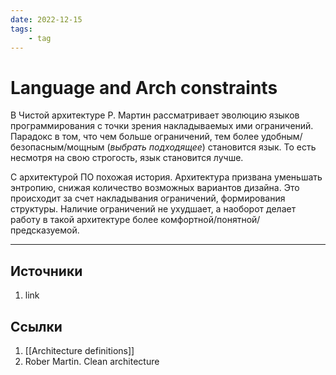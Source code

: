 ```yaml
---
date: 2022-12-15
tags:
    - tag
---
```

# Language and Arch constraints

В Чистой архитектуре Р. Мартин рассматривает эволюцию языков программирования с точки зрения накладываемых ими ограничений. Парадокс в том, что чем больше ограничений, тем более удобным/безопасным/мощным (*выбрать подходящее*) становится язык. То есть несмотря на свою строгость, язык становится лучше.

С архитектурой ПО похожая история. Архитектура призвана уменьшать энтропию, снижая количество возможных вариантов дизайна. Это происходит за счет накладывания ограничений, формирования структуры. Наличие ограничений не ухудшает, а наоборот делает работу в такой архитектуре более комфортной/понятной/предсказуемой.

---

## Источники

1. link

## Ссылки

1. [[Architecture definitions]]
1. Rober Martin. Clean architecture
